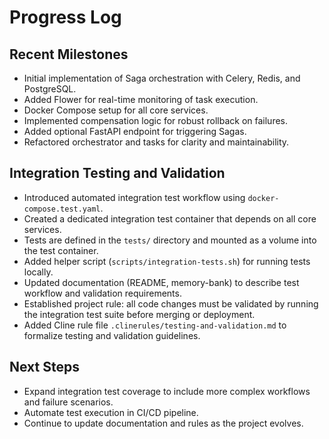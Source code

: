 # Progress Log

## Recent Milestones

- Initial implementation of Saga orchestration with Celery, Redis, and PostgreSQL.
- Added Flower for real-time monitoring of task execution.
- Docker Compose setup for all core services.
- Implemented compensation logic for robust rollback on failures.
- Added optional FastAPI endpoint for triggering Sagas.
- Refactored orchestrator and tasks for clarity and maintainability.

## Integration Testing and Validation

- Introduced automated integration test workflow using `docker-compose.test.yaml`.
- Created a dedicated integration test container that depends on all core services.
- Tests are defined in the `tests/` directory and mounted as a volume into the test container.
- Added helper script (`scripts/integration-tests.sh`) for running tests locally.
- Updated documentation (README, memory-bank) to describe test workflow and validation requirements.
- Established project rule: all code changes must be validated by running the integration test suite before merging or deployment.
- Added Cline rule file `.clinerules/testing-and-validation.md` to formalize testing and validation guidelines.

## Next Steps

- Expand integration test coverage to include more complex workflows and failure scenarios.
- Automate test execution in CI/CD pipeline.
- Continue to update documentation and rules as the project evolves.
